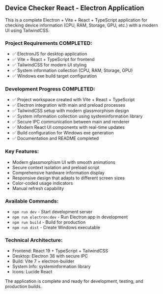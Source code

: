 <!-- Use this file to provide workspace-specific custom instructions to Copilot. For more details, visit https://code.visualstudio.com/docs/copilot/copilot-customization#_use-a-githubcopilotinstructionsmd-file -->

## Device Checker React - Electron Application

This is a complete Electron + Vite + React + TypeScript application for checking device information (CPU, RAM, Storage, GPU, etc.) with a modern UI using TailwindCSS.

### Project Requirements COMPLETED:

-   ✅ ElectronJS for desktop application
-   ✅ Vite + React + TypeScript for frontend
-   ✅ TailwindCSS for modern UI styling
-   ✅ System information collection (CPU, RAM, Storage, GPU)
-   ✅ Windows exe build target configuration

### Development Progress COMPLETED:

-   ✅ Project workspace created with Vite + React + TypeScript
-   ✅ Electron integration with main and preload processes
-   ✅ TailwindCSS setup with modern glassmorphism design
-   ✅ System information collection using systeminformation library
-   ✅ Secure IPC communication between main and renderer
-   ✅ Modern React UI components with real-time updates
-   ✅ Build configuration for Windows exe generation
-   ✅ Documentation and README completed

### Key Features:

-   Modern glassmorphism UI with smooth animations
-   Secure context isolation and preload script
-   Comprehensive hardware information display
-   Responsive design that adapts to different screen sizes
-   Color-coded usage indicators
-   Manual refresh capability

### Available Commands:

-   `npm run dev` - Start development server
-   `npm run electron:dev` - Run Electron app in development
-   `npm run build` - Build for production
-   `npm run dist` - Create Windows executable

### Technical Architecture:

-   Frontend: React 19 + TypeScript + TailwindCSS
-   Desktop: Electron 38 with secure IPC
-   Build: Vite 7 + electron-builder
-   System Info: systeminformation library
-   Icons: Lucide React

The application is complete and ready for development, testing, and production builds.

